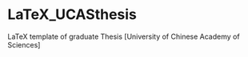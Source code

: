 LaTeX_UCASthesis
================

LaTeX template of graduate Thesis [University of Chinese Academy of Sciences]